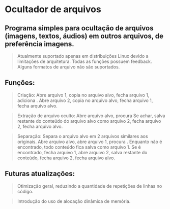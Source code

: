 # Ocultador de arquivos

## Programa simples para ocultação de arquivos (imagens, textos, áudios) em outros arquivos, de preferência imagens.

> Atualmente suportado apenas em distribuições Linux devido a limitações de arquitetura.
> Todas as funções possuem feedback.
> Alguns formatos de arquivo não são suportados.

## Funções:

  > Criação:
  Abre arquivo 1, copia no arquivo alvo,  fecha arquivo 1, adiciona <SEPARADOR> .
  Abre arquivo 2, copia no arquivo alvo, fecha arquivo 1, fecha arquivo alvo.
  
  > Extração de arquivo oculto:
  Abre arquivo alvo, procura <SEPARADOR>
  Se achar, salva restante do conteúdo do arquivo alvo como arquivo 2, fecha arquivo 2, fecha arquivo alvo.
     
  > Separação:
  Separa o arquivo alvo em 2 arquivos similares aos originais.
  Abre arquivo alvo, abre arquivo 1, procura <SEPARADOR>.
  Enquanto <SEPARADOR> não é encontrado, todo conteúdo fica salva como arquivo 1.
  Se <SEPARADOR> é encontrado, fecha arquivo 1, abre arquivo 2, salva restante do conteúdo, fecha arquivo 2, fecha arquivo alvo.


## Futuras atualizações:
>Otimização geral, reduzindo a quantidade de repetições de linhas no código.
  
>Introdução do uso de alocação dinâmica de memória.
